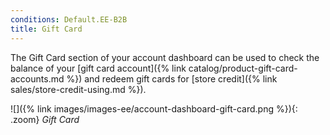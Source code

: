 ```yaml
---
conditions: Default.EE-B2B
title: Gift Card
---
```


The Gift Card section of your account dashboard can be used to check the balance of your [gift card account]({% link catalog/product-gift-card-accounts.md %}) and redeem gift cards for [store credit]({% link sales/store-credit-using.md %}).

![]({% link images/images-ee/account-dashboard-gift-card.png %}){: .zoom}
_Gift Card_
